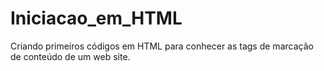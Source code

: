 # Iniciacao_em_HTML
Criando primeiros códigos em HTML para conhecer as tags de marcação de conteúdo de um web site.
